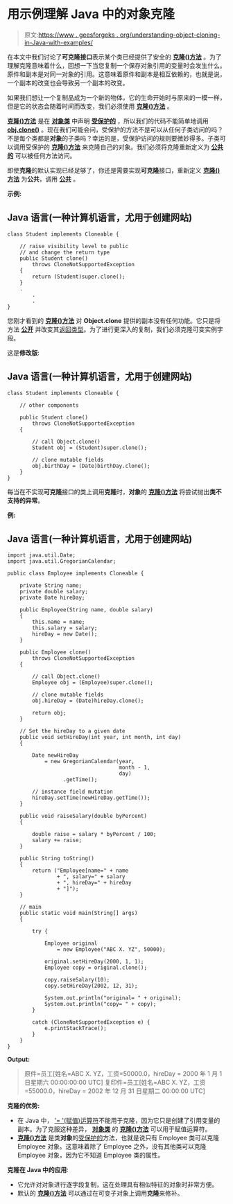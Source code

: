 # 用示例理解 Java 中的对象克隆

> 原文:[https://www . geesforgeks . org/understanding-object-cloning-in-Java-with-examples/](https://www.geeksforgeeks.org/understanding-object-cloning-in-java-with-examples/)

在本文中我们讨论了**可克隆接口**表示某个类已经提供了安全的 **[克隆()方法](https://www.geeksforgeeks.org/clone-method-in-java-2/)** 。为了理解克隆意味着什么，回想一下当您复制一个保存对象引用的变量时会发生什么。原件和副本是对同一对象的引用。这意味着原件和副本是相互依赖的，也就是说，一个副本的改变也会导致另一个副本的改变。

如果我们想让一个复制品成为一个新的物体，它的生命开始时与原来的一模一样，但是它的状态会随着时间而改变，我们必须使用 **[克隆()方法](https://www.geeksforgeeks.org/clone-method-in-java-2/)** 。

**[克隆()方法](https://www.geeksforgeeks.org/clone-method-in-java-2/)** 是在 **[对象类](https://www.geeksforgeeks.org/object-class-in-java/)** 中声明 **[受保护的](https://www.geeksforgeeks.org/access-modifiers-java/)** ，所以我们的代码不能简单地调用 **[obj.clone()](https://www.geeksforgeeks.org/clone-method-in-java-2/)** 。现在我们可能会问，受保护的方法不是可以从任何子类访问的吗？不是每个类都是**对象**的子类吗？幸运的是，受保护访问的规则要微妙得多。子类可以调用受保护的 **[克隆()方法](https://www.geeksforgeeks.org/clone-method-in-java-2/)** 来克隆自己的对象。我们必须将克隆重新定义为 **[公共的](https://www.geeksforgeeks.org/access-modifiers-java/)** 可以被任何方法访问。

即使**克隆**的默认实现已经足够了，你还是需要实现**可克隆**接口，重新定义 **[克隆()方法](https://www.geeksforgeeks.org/clone-method-in-java-2/)** 为**公共**，调用 **[公共](https://www.geeksforgeeks.org/access-modifiers-java/)** 。

**示例:**

## Java 语言(一种计算机语言，尤用于创建网站)

```
class Student implements Cloneable {

    // raise visibility level to public
    // and change the return type
    public Student clone()
        throws CloneNotSupportedException
    {
        return (Student)super.clone();
    }
    .
        .
        .
}
```

您刚才看到的 **[克隆()方法](https://www.geeksforgeeks.org/clone-method-in-java-2/)** 对 **Object.clone** 提供的副本没有任何功能。它只是将方法 **[公开](https://www.geeksforgeeks.org/access-modifiers-java/)** 并改变其[返回类型](https://www.geeksforgeeks.org/return-keyword-java/)。为了进行更深入的复制，我们必须克隆可变实例字段。

这是**修改版**:

## Java 语言(一种计算机语言，尤用于创建网站)

```
class Student implements Cloneable {

    // other components

    public Student clone()
        throws CloneNotSupportedException
    {

        // call Object.clone()
        Student obj = (Student)super.clone();

        // clone mutable fields
        obj.birthDay = (Date)birthDay.clone();
    }
}
```

每当在不实现**可克隆**接口的类上调用**克隆**时，**对象**的 **[克隆()方法](https://www.geeksforgeeks.org/clone-method-in-java-2/)** 将尝试抛出**类不支持的异常**。

**例:**

## Java 语言(一种计算机语言，尤用于创建网站)

```
import java.util.Date;
import java.util.GregorianCalendar;

public class Employee implements Cloneable {

    private String name;
    private double salary;
    private Date hireDay;

    public Employee(String name, double salary)
    {
        this.name = name;
        this.salary = salary;
        hireDay = new Date();
    }

    public Employee clone()
        throws CloneNotSupportedException
    {

        // call Object.clone()
        Employee obj = (Employee)super.clone();

        // clone mutable fields
        obj.hireDay = (Date)hireDay.clone();

        return obj;
    }

    // Set the hireDay to a given date
    public void setHireDay(int year, int month, int day)
    {

        Date newHireDay
            = new GregorianCalendar(year,
                                    month - 1,
                                    day)
                  .getTime();

        // instance field mutation
        hireDay.setTime(newHireDay.getTime());
    }

    public void raiseSalary(double byPercent)
    {

        double raise = salary * byPercent / 100;
        salary += raise;
    }

    public String toString()
    {
        return ("Employee[name=" + name
                + ", salary=" + salary
                + ", hireDay=" + hireDay
                + "]");
    }

    // main
    public static void main(String[] args)
    {

        try {

            Employee original
                = new Employee("ABC X. YZ", 50000);

            original.setHireDay(2000, 1, 1);
            Employee copy = original.clone();

            copy.raiseSalary(10);
            copy.setHireDay(2002, 12, 31);

            System.out.println("original= " + original);
            System.out.println("copy= " + copy);
        }

        catch (CloneNotSupportedException e) {
            e.printStackTrace();
        }
    }
}
```

**Output:**

> 原件=员工[姓名=ABC X. YZ，工资=50000.0，hireDay = 2000 年 1 月 1 日星期六 00:00:00:00 UTC]
> 复印件=员工[姓名=ABC X. YZ，工资=55000.0，hireDay = 2002 年 12 月 31 日星期二 00:00:00 UTC]

**克隆的优势:**

*   在 Java 中， ['= '(赋值)运算符](https://www.geeksforgeeks.org/operators-in-java/)不能用于克隆，因为它只是创建了引用变量的副本。为了克服这种差异， **[对象类](https://www.geeksforgeeks.org/object-class-in-java/)** 的 **[克隆()方法](https://www.geeksforgeeks.org/clone-method-in-java-2/)** 可以用于赋值运算符。
*   **[克隆()方法](https://www.geeksforgeeks.org/clone-method-in-java-2/)** 是类**对象**的[受保护的](https://www.geeksforgeeks.org/access-modifiers-java/)方法，也就是说只有 Employee 类可以克隆 Employee 对象。这意味着除了 Employee 之外，没有其他类可以克隆 Employee 对象，因为它不知道 Employee 类的属性。

**克隆在 Java 中的应用**:

*   它允许对对象进行逐字段复制，这在处理具有相似特征的对象时非常方便。
*   默认的 **[克隆()方法](https://www.geeksforgeeks.org/clone-method-in-java-2/)** 可以通过在可变子对象上调用**克隆**来修补。